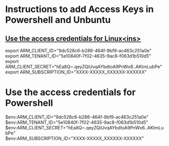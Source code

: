 # Instructions to add Access Keys in Powershell and Unbuntu

##  <ins>Use the access credentials for Linux<ins\>
export ARM_CLIENT_ID="9dc528c6-b286-464f-9bf9-ac463c251a0e" \
export ARM_TENANT_ID="5e10840f-7f02-4635-9ac8-f063d1b510d5" \
export ARM_CLIENT_SECRET="hEa8Q~.qeyZQiUvqAYbdtoA9PnWx6..AKtmLubPe" \
export ARM_SUBSCRIPTION_ID="XXXX-XXXXX_XXXXXX-XXXXXX"

# Use the access credentials for Powershell 
$env:ARM_CLIENT_ID="9dc528c6-b286-464f-9bf9-ac463c251a0e" \
$env:ARM_TENANT_ID="5e10840f-7f02-4635-9ac8-f063d1b510d5" \
$env:ARM_CLIENT_SECRET="hEa8Q~.qeyZQiUvqAYbdtoA9PnWx6..AKtmLubPe" \
$env:ARM_SUBSCRIPTION_ID="XXXX-XXXXX_XXXXXX-XXXXXX" 
